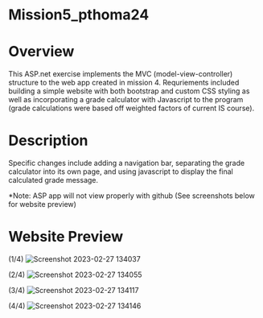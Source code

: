 # Mission5_pthoma24

# Overview
This ASP.net exercise implements the MVC (model-view-controller) structure to the web app created in mission 4. Requriements included building a simple website with both bootstrap and custom CSS styling as well as incorporating a grade calculator with Javascript to the program (grade calculations were based off weighted factors of current IS course).
# Description
Specific changes include adding a navigation bar, separating the grade calculator into its own page, and using javascript to display the final calculated grade message.

*Note: ASP app will not view properly with github (See screenshots below for website preview)

# Website Preview

(1/4)
![Screenshot 2023-02-27 134037](https://user-images.githubusercontent.com/103624496/221684158-2ed99515-ce4b-480b-82ea-9bd0a2598450.png)

(2/4)
![Screenshot 2023-02-27 134055](https://user-images.githubusercontent.com/103624496/221684330-56ee11da-f00a-478c-b262-df90a7225aaa.png)

(3/4)
![Screenshot 2023-02-27 134117](https://user-images.githubusercontent.com/103624496/221684512-0ea3e56a-24a8-47d4-920e-4493fa66828f.png)

(4/4)
![Screenshot 2023-02-27 134146](https://user-images.githubusercontent.com/103624496/221684595-910d0669-a475-4d67-a920-799b2fb8f971.png)
